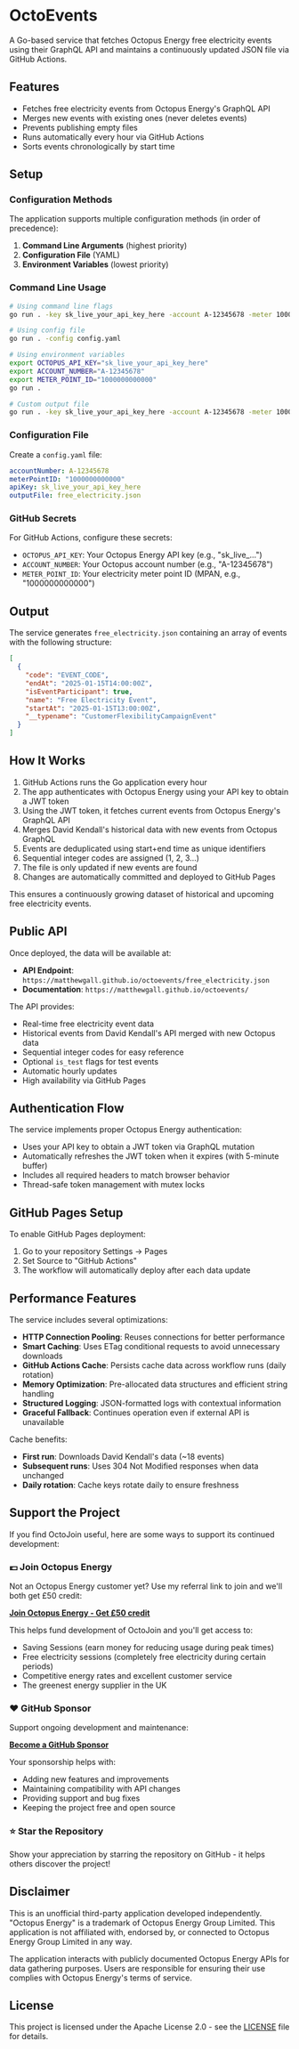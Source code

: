 # OctoEvents

A Go-based service that fetches Octopus Energy free electricity events using their GraphQL API and maintains a continuously updated JSON file via GitHub Actions.

## Features

- Fetches free electricity events from Octopus Energy's GraphQL API
- Merges new events with existing ones (never deletes events)
- Prevents publishing empty files
- Runs automatically every hour via GitHub Actions
- Sorts events chronologically by start time

## Setup

### Configuration Methods

The application supports multiple configuration methods (in order of precedence):

1. **Command Line Arguments** (highest priority)
2. **Configuration File** (YAML)
3. **Environment Variables** (lowest priority)

### Command Line Usage

```bash
# Using command line flags
go run . -key sk_live_your_api_key_here -account A-12345678 -meter 1000000000000

# Using config file
go run . -config config.yaml

# Using environment variables
export OCTOPUS_API_KEY="sk_live_your_api_key_here"
export ACCOUNT_NUMBER="A-12345678" 
export METER_POINT_ID="1000000000000"
go run .

# Custom output file
go run . -key sk_live_your_api_key_here -account A-12345678 -meter 1000000000000 -output events.json
```

### Configuration File

Create a `config.yaml` file:

```yaml
accountNumber: A-12345678
meterPointID: "1000000000000"
apiKey: sk_live_your_api_key_here
outputFile: free_electricity.json
```

### GitHub Secrets

For GitHub Actions, configure these secrets:

- `OCTOPUS_API_KEY`: Your Octopus Energy API key (e.g., "sk_live_...")
- `ACCOUNT_NUMBER`: Your Octopus account number (e.g., "A-12345678")
- `METER_POINT_ID`: Your electricity meter point ID (MPAN, e.g., "1000000000000")

## Output

The service generates `free_electricity.json` containing an array of events with the following structure:

```json
[
  {
    "code": "EVENT_CODE",
    "endAt": "2025-01-15T14:00:00Z",
    "isEventParticipant": true,
    "name": "Free Electricity Event",
    "startAt": "2025-01-15T13:00:00Z",
    "__typename": "CustomerFlexibilityCampaignEvent"
  }
]
```

## How It Works

1. GitHub Actions runs the Go application every hour
2. The app authenticates with Octopus Energy using your API key to obtain a JWT token
3. Using the JWT token, it fetches current events from Octopus Energy's GraphQL API
4. Merges David Kendall's historical data with new events from Octopus GraphQL
5. Events are deduplicated using start+end time as unique identifiers
6. Sequential integer codes are assigned (1, 2, 3...)
7. The file is only updated if new events are found
8. Changes are automatically committed and deployed to GitHub Pages

This ensures a continuously growing dataset of historical and upcoming free electricity events.

## Public API

Once deployed, the data will be available at:
- **API Endpoint**: `https://matthewgall.github.io/octoevents/free_electricity.json`
- **Documentation**: `https://matthewgall.github.io/octoevents/`

The API provides:
- Real-time free electricity event data
- Historical events from David Kendall's API merged with new Octopus data  
- Sequential integer codes for easy reference
- Optional `is_test` flags for test events
- Automatic hourly updates
- High availability via GitHub Pages

## Authentication Flow

The service implements proper Octopus Energy authentication:
- Uses your API key to obtain a JWT token via GraphQL mutation
- Automatically refreshes the JWT token when it expires (with 5-minute buffer)
- Includes all required headers to match browser behavior
- Thread-safe token management with mutex locks

## GitHub Pages Setup

To enable GitHub Pages deployment:

1. Go to your repository Settings → Pages
2. Set Source to "GitHub Actions"  
3. The workflow will automatically deploy after each data update

## Performance Features

The service includes several optimizations:

- **HTTP Connection Pooling**: Reuses connections for better performance
- **Smart Caching**: Uses ETag conditional requests to avoid unnecessary downloads
- **GitHub Actions Cache**: Persists cache data across workflow runs (daily rotation)
- **Memory Optimization**: Pre-allocated data structures and efficient string handling
- **Structured Logging**: JSON-formatted logs with contextual information
- **Graceful Fallback**: Continues operation even if external API is unavailable

Cache benefits:
- **First run**: Downloads David Kendall's data (~18 events)
- **Subsequent runs**: Uses 304 Not Modified responses when data unchanged
- **Daily rotation**: Cache keys rotate daily to ensure freshness

## Support the Project

If you find OctoJoin useful, here are some ways to support its continued development:

### 💷 Join Octopus Energy

Not an Octopus Energy customer yet? Use my referral link to join and we'll both get £50 credit:

**[Join Octopus Energy - Get £50 credit](https://share.octopus.energy/maize-ape-570)**

This helps fund development of OctoJoin and you'll get access to:
- Saving Sessions (earn money for reducing usage during peak times)
- Free electricity sessions (completely free electricity during certain periods)
- Competitive energy rates and excellent customer service
- The greenest energy supplier in the UK

### ❤️ GitHub Sponsor

Support ongoing development and maintenance:

**[Become a GitHub Sponsor](https://github.com/sponsors/matthewgall)**

Your sponsorship helps with:
- Adding new features and improvements
- Maintaining compatibility with API changes  
- Providing support and bug fixes
- Keeping the project free and open source

### ⭐ Star the Repository

Show your appreciation by starring the repository on GitHub - it helps others discover the project!

## Disclaimer

This is an unofficial third-party application developed independently. "Octopus Energy" is a trademark of Octopus Energy Group Limited. This application is not affiliated with, endorsed by, or connected to Octopus Energy Group Limited in any way.

The application interacts with publicly documented Octopus Energy APIs for data gathering purposes. Users are responsible for ensuring their use complies with Octopus Energy's terms of service.

## License

This project is licensed under the Apache License 2.0 - see the [LICENSE](LICENSE) file for details.
